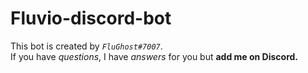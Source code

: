 # Fluvio-discord-bot

This bot is created by *`FluGhost#7007`*.  
If you have *questions*, I have *answers* for you but **add me on Discord.**